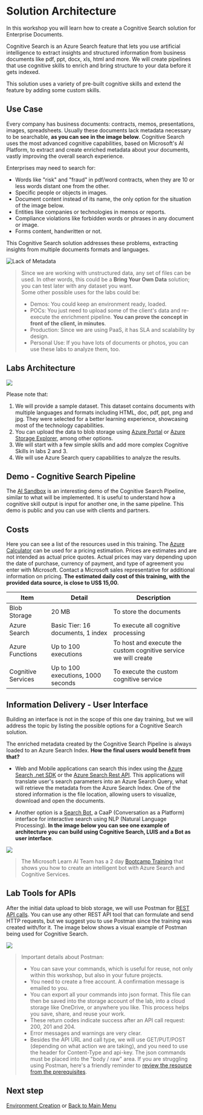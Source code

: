 # Solution Architecture

In this workshop you will learn how to create a Cognitive Search solution for Enterprise Documents. 

Cognitive Search is an Azure Search feature that lets you use artificial intelligence to extract insights and structured information from business documents like pdf, ppt, docx, xls, html and more. We will create pipelines that use cognitive skills to enrich and bring structure to your data before it gets indexed. 

This solution uses a variety of pre-built cognitive skills and extend the feature by adding some custom skills.

## Use Case

Every company has business documents: contracts, memos, presentations, images, spreadsheets. Usually these documents lack metadata necessary to be searchable, **as you can see in the image below**. 
Cognitive Search uses the most advanced cognitive capabilities, based on Microsoft's AI Platform, to extract and create enriched metadata about your documents, 
vastly improving the overall search experience.

Enterprises may need to search for:

+ Words like "risk" and "fraud" in pdf/word contracts, when they are 10 or less words distant one from the other.
+ Specific people or objects in images.
+ Document content instead of its name, the only option for the situation of the image below.
+ Entities like companies or technologies in memos or reports.
+ Compliance violations like forbidden words or phrases in any document or image.
+ Forms content, handwritten or not.

This Cognitive Search solution addresses these problems, extracting insights from multiple documents formats and languages.



![Lack of Metadata](./resources/images/no-meta.png)




> Since we are working with unstructured data, any set of files can be used. In other words, this could be a **Bring Your Own Data** solution; you can test later with any dataset you want.  
> Some other possible uses for the labs could be:  
>  
>  + Demos: You could keep an environment ready, loaded. 
>  + POCs: You just need to upload some of the client's data and re-execute the enrichment pipeline. **You can prove the concept in front of the client, in minutes**.
>  + Production: Since we are using PaaS, it has SLA and scalability by design.
>  + Personal Use: If you have lots of documents or photos, you can use these labs to analyze them, too.


## Labs Architecture


![](./resources/images/new-architecture.png)

Please note that:

1. We will provide a sample dataset. This dataset contains documents with multiple languages and formats including HTML, doc, pdf, ppt, png and jpg. They were selected for a better learning experience, showcasing most of the technology capabilities.
2. You can upload the data to blob storage using [Azure Portal](https://docs.microsoft.com/en-us/azure/storage/blobs/storage-quickstart-blobs-portal) or [Azure Storage Explorer](https://docs.microsoft.com/en-us/azure/storage/blobs/storage-quickstart-blobs-storage-explorer), among other options.
3. We will start with a few simple skills and add more complex Cognitive Skills in labs 2 and 3.
4. We will use Azure Search query capabilities to analyze the results.


## Demo - Cognitive Search Pipeline

The [AI Sandbox](https://text-analytics-demo-dev.azurewebsites.net/) is an interesting demo of the Cognitive Search Pipeline, similar to what will be implemented. It is useful to understand how a cognitive skill output is input for another one, in the same pipeline.
This demo is public and you can use with clients and partners.


## Costs
Here you can see a list of the resources used in this training. The [Azure Calculator](https://azure.microsoft.com/en-us/pricing/calculator/) can be used for a pricing estimation. 
Prices are estimates and are not intended as actual price quotes. Actual prices may vary depending upon the date of purchase, currency of payment, and type of agreement you enter with Microsoft. Contact a Microsoft sales representative for additional information on pricing.
**The estimated daily cost of this training, with the provided data source, is close to US$ 15,00.**  


| Item | Detail | Description
|-------|----------|----------|
| Blob Storage | 20 MB |To store the documents |
| Azure Search | Basic Tier: 16 documents, 1 index | To execute all cognitive processing |
| Azure Functions | Up to 100 executions| To host and execute the custom cognitive service we will create |
| Cognitive Services | Up to 100 executions, 1000 seconds | To execute the custom cognitive service | 

## Information Delivery - User Interface
Building an interface is not in the scope of this one day training, but we will address the topic by listing the possible options for a Cognitive Search solution.

The enriched metadata created by the Cognitive Search Pipeline is always loaded to an Azure Search Index. **How the final users would benefit from that?** 

+ Web and Mobile applications can search this index using the [Azure Search .net SDK](https://docs.microsoft.com/en-us/azure/search/search-query-dotnet) 
or the [Azure Search Rest API](https://docs.microsoft.com/en-us/azure/search/search-query-rest-api). This applications will translate user's search parameters into an Azure Search Query, what will retrieve the metadata from the Azure Search Index. 
One of the stored information is the file location, allowing users to visualize, download and open the documents.

+ Another option is a [Search Bot](https://docs.microsoft.com/en-us/azure/bot-service/dotnet/bot-builder-dotnet-search-azure?view=azure-bot-service-3.0), a CaaP (Conversation as a Platform) interface for interactive search using NLP (Natural Language Processing).
**In the image below you can see one example of architecture you can build using Cognitive Search, LUIS and a Bot as user interface**.

![](./resources/images/just-a-bots-sample-architecture.png)


> The Microsoft Learn AI Team has a 2 day [Bootcamp Training](https://azure.github.io/LearnAI-Bootcamp/emergingaidev_bootcamp) that shows you how to create an intelligent bot with Azure Search and Cognitive Services.


## Lab Tools for APIs
After the initial data upload to blob storage, we will use Postman for [REST API calls](https://docs.microsoft.com/en-us/azure/search/search-fiddler). You can use any other REST API tool that can formulate and send HTTP requests, but we suggest you to use Postman since the training was created with/for it. The image below shows a visual example of Postman being used for Cognitive Search.

![](./resources/images/postman.png)

> Important details about Postman:
> + You can save your commands, which is useful for reuse, not only within this workshop, but also in your future projects.
> + You need to create a free account. A confirmation message is emailed to you.
> + You can export all your commands into json format. This file can then be saved into the storage account of the lab, into a cloud storage like OneDrive, or anywhere you like. This process helps you save, share, and reuse your work.
> + These return codes indicate success after an API call request: 200, 201 and 204. 
> + Error messages and warnings are very clear.
> + Besides the API URL and call type, we will use GET/PUT/POST (depending on what action we are taking), and you need to use the header for Content-Type and api-key. The json commands must be placed into the "body / raw" area. If you are struggling using Postman, here's a friendly reminder to [review the resource from the prerequisites](https://docs.microsoft.com/en-us/azure/search/search-fiddler).


## Next step
[Environment Creation](./Environment-Creation.md) or [Back to Main Menu](./readme.md)



